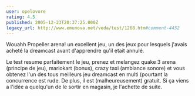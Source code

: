 ```yaml
---
user: opelovore
rating: 4.5
published: 2005-12-23T20:37:25.000Z
legacy_url: http://www.emunova.net/veda/test/1268.htm#comment-4452
---
```

Wouahh Propeller arena!
un excellent jeu, un des jeux pour lesquels j'avais acheté la dreamcast avant d'apprendre qu'il etait annulé.

Le test resume parfaitement le jeu, prenez et melangez quake 3 arena (principe de jeu), mariokart (bonus), crazy taxi (ambiance sonore) et vous obtenez l'un des tous meilleurs jeu dreamcast en multi (pourtant la concurrence est rude.
De plus, il est (malheureusement) gratuit.
Si ça viens a l'idée a quelqu'un de le sortir en magasin, je l'achette de suite.